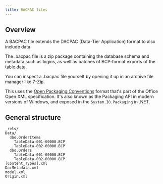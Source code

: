 ```yaml
---
title: BACPAC files
---
```


## Overview

A BACPAC file extends the DACPAC (Data-Tier Application) format to also include data.

The .bacpac file is a zip package containing the database schema and metadata such as logins, as well as batches of BCP-format exports of the table data.

You can inspect a .bacpac file yourself by opening it up in an archive file manager like 7-Zip.

This uses the [Open Packaging Conventions](https://en.wikipedia.org/wiki/Open_Packaging_Conventions) format that's part of the Office Open XML specification. It's also known as the Packaging API in modern versions of Windows, and exposed in the `System.IO.Packaging` in .NET.

## General structure

```text
_rels/
Data/
  dbo.OrderItems
    TableData-001-00000.BCP
    TableData-002-00000.BCP
  dbo.Orders
    TableData-001-00000.BCP
    TableData-002-00000.BCP
[Content_Types].xml
DacMetadata.xml
model.xml
Origin.xml
```
